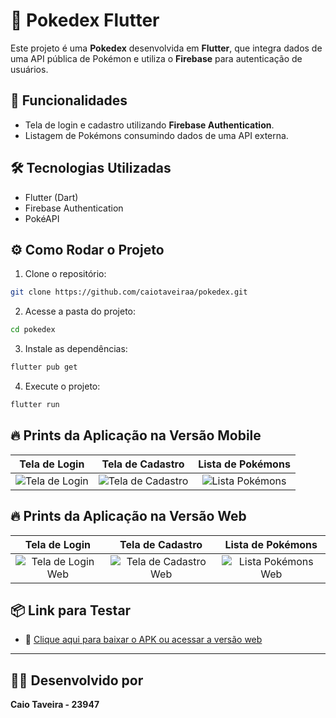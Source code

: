 # 📱 Pokedex Flutter

Este projeto é uma **Pokedex** desenvolvida em **Flutter**, que integra dados de uma API pública de Pokémon e utiliza o **Firebase** para autenticação de usuários.

## 🚀 Funcionalidades

- Tela de login e cadastro utilizando **Firebase Authentication**.
- Listagem de Pokémons consumindo dados de uma API externa.

## 🛠️ Tecnologias Utilizadas

- Flutter (Dart)
- Firebase Authentication
- PokéAPI

## ⚙️ Como Rodar o Projeto

1. Clone o repositório:

```bash
git clone https://github.com/caiotaveiraa/pokedex.git
```

2. Acesse a pasta do projeto:

```bash
cd pokedex
```

3. Instale as dependências:

```bash
flutter pub get
```

4. Execute o projeto:

```bash
flutter run
```

## 🔥 Prints da Aplicação na Versão Mobile

| Tela de Login | Tela de Cadastro | Lista de Pokémons |
|:-------------:|:----------------:|:-----------------:|
| ![Tela de Login](imagens/login) | ![Tela de Cadastro](imagens/cadastro) | ![Lista Pokémons](imagens/lista) | ![Pesquisa na Lista](imagens/pesquisa) |

## 🔥 Prints da Aplicação na Versão Web

| Tela de Login | Tela de Cadastro | Lista de Pokémons |
|:-------------:|:----------------:|:-----------------:|
| ![Tela de Login Web](imagens/) | ![Tela de Cadastro Web](imagens/) | ![Lista Pokémons Web](imagens/) |

## 📦 Link para Testar

- 🔗 [Clique aqui para baixar o APK ou acessar a versão web](link_para_o_apk_ou_web)

---

## 👨‍🎓 Desenvolvido por

**Caio Taveira - 23947**